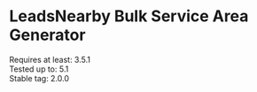 # LeadsNearby Bulk Service Area Generator #
Requires at least: 3.5.1<br/>
Tested up to: 5.1<br/>
Stable tag: 2.0.0
